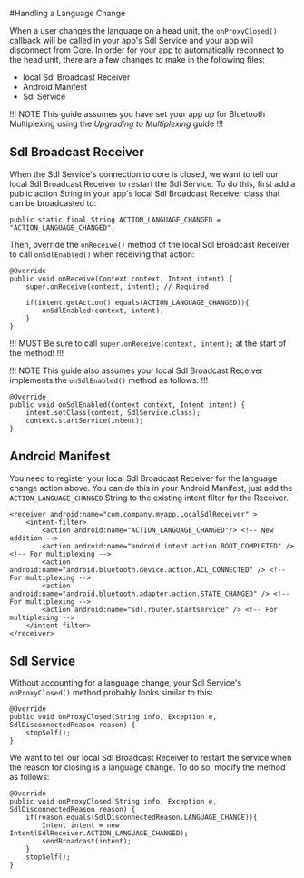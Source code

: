 #Handling a Language Change 

When a user changes the language on a head unit, the `onProxyClosed()` callback will be called in your app's Sdl Service and your app will disconnect from Core. In order for your app to automatically reconnect to the head unit, there are a few changes to make in the following files: 

* local Sdl Broadcast Receiver
* Android Manifest
* Sdl Service

!!! NOTE
This guide assumes you have set your app up for Bluetooth Multiplexing using the *Upgrading to Multiplexing* guide
!!!

## Sdl Broadcast Receiver
When the Sdl Service's connection to core is closed, we want to tell our local Sdl Broadcast Receiver to restart the Sdl Service. To do this, first add a public action String in your app's local Sdl Broadcast Receiver class that can be broadcasted to:

`public static final String ACTION_LANGUAGE_CHANGED = "ACTION_LANGUAGE_CHANGED";`

Then, override the `onReceive()` method of the local Sdl Broadcast Receiver to call `onSdlEnabled()` when receiving that action:

```
@Override
public void onReceive(Context context, Intent intent) {
	super.onReceive(context, intent); // Required

	if(intent.getAction().equals(ACTION_LANGUAGE_CHANGED)){
		onSdlEnabled(context, intent);
	}
}
```

!!! MUST
Be sure to call `super.onReceive(context, intent);` at the start of the method!
!!!

!!! NOTE
This guide also assumes your local Sdl Broadcast Receiver implements the `onSdlEnabled()` method as follows:
!!!

```
@Override
public void onSdlEnabled(Context context, Intent intent) {
	intent.setClass(context, SdlService.class);
	context.startService(intent);
}
```

## Android Manifest
You need to register your local Sdl Broadcast Receiver for the language change action above. You can do this in your Android Manifest, just add the `ACTION_LANGUAGE_CHANGED` String to the existing intent filter for the Receiver.

```
<receiver android:name="com.company.myapp.LocalSdlReceiver" >
    <intent-filter>
        <action android:name="ACTION_LANGUAGE_CHANGED"/> <!-- New addition -->
        <action android:name="android.intent.action.BOOT_COMPLETED" /> <!-- For multiplexing -->
        <action android:name="android.bluetooth.device.action.ACL_CONNECTED" /> <!-- For multiplexing -->
        <action android:name="android.bluetooth.adapter.action.STATE_CHANGED" /> <!-- For multiplexing -->
        <action android:name="sdl.router.startservice" /> <!-- For multiplexing -->
    </intent-filter>
</receiver>
```

## Sdl Service
Without accounting for a language change, your Sdl Service's `onProxyClosed()` method probably looks similar to this:

```
@Override
public void onProxyClosed(String info, Exception e, SdlDisconnectedReason reason) {
	stopSelf();
}
```

We want to tell our local Sdl Broadcast Receiver to restart the service when the reason for closing is a language change. To do so, modify the method as follows: 

```
@Override
public void onProxyClosed(String info, Exception e, SdlDisconnectedReason reason) {
	if(reason.equals(SdlDisconnectedReason.LANGUAGE_CHANGE)){
		Intent intent = new Intent(SdlReceiver.ACTION_LANGUAGE_CHANGED);
		sendBroadcast(intent);
	}
	stopSelf();
}
```